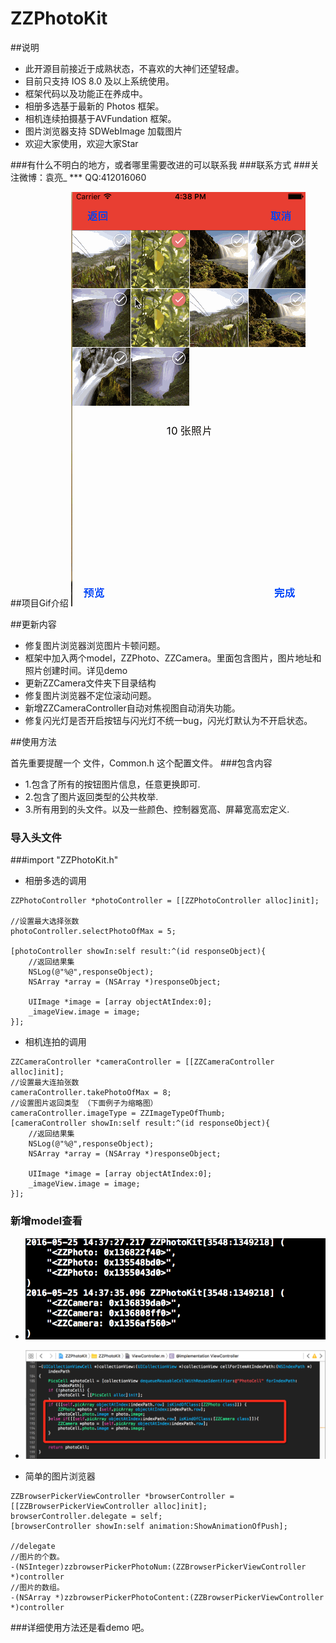 # ZZPhotoKit
##说明

* 此开源目前接近于成熟状态，不喜欢的大神们还望轻虐。
* 目前只支持 IOS 8.0 及以上系统使用。
* 框架代码以及功能正在养成中。
* 相册多选基于最新的 Photos 框架。
* 相机连续拍摄基于AVFundation 框架。
* 图片浏览器支持 SDWebImage 加载图片
* 欢迎大家使用，欢迎大家Star

###有什么不明白的地方，或者哪里需要改进的可以联系我
###联系方式
###关注微博：袁亮_  *** QQ:412016060

##项目Gif介绍
![image](https://github.com/ACEYL/ZZPhotoKit/raw/master/image/demonstrate.gif)

##更新内容

* 修复图片浏览器浏览图片卡顿问题。
* 框架中加入两个model，ZZPhoto、ZZCamera。里面包含图片，图片地址和照片创建时间。详见demo
* 更新ZZCamera文件夹下目录结构
* 修复图片浏览器不定位滚动问题。
* 新增ZZCameraController自动对焦视图自动消失功能。
* 修复闪光灯是否开启按钮与闪光灯不统一bug，闪光灯默认为不开启状态。

##使用方法

首先重要提醒一个 文件，Common.h 这个配置文件。
###包含内容

* 1.包含了所有的按钮图片信息，任意更换即可.
* 2.包含了图片返回类型的公共枚举.
* 3.所有用到的头文件。以及一些颜色、控制器宽高、屏幕宽高宏定义.

### 导入头文件
###import "ZZPhotoKit.h"

* 相册多选的调用
```
ZZPhotoController *photoController = [[ZZPhotoController alloc]init];

//设置最大选择张数
photoController.selectPhotoOfMax = 5;

[photoController showIn:self result:^(id responseObject){
	//返回结果集
	NSLog(@"%@",responseObject);
	NSArray *array = (NSArray *)responseObject;

	UIImage *image = [array objectAtIndex:0];
	_imageView.image = image;
}];
```

* 相机连拍的调用
```
ZZCameraController *cameraController = [[ZZCameraController alloc]init];
//设置最大连拍张数
cameraController.takePhotoOfMax = 8;
//设置图片返回类型 （下面例子为缩略图）
cameraController.imageType = ZZImageTypeOfThumb;
[cameraController showIn:self result:^(id responseObject){
	//返回结果集
	NSLog(@"%@",responseObject);
	NSArray *array = (NSArray *)responseObject;

	UIImage *image = [array objectAtIndex:0];
	_imageView.image = image;
}];

```
### 新增model查看
* ![image](https://github.com/ACEYL/ZZPhotoKit/raw/master/image/object.png)
* ![image](https://github.com/ACEYL/ZZPhotoKit/raw/master/image/examplepic.png)

* 简单的图片浏览器
```
ZZBrowserPickerViewController *browserController = [[ZZBrowserPickerViewController alloc]init];
browserController.delegate = self;
[browserController showIn:self animation:ShowAnimationOfPush];

//delegate
//图片的个数。
-(NSInteger)zzbrowserPickerPhotoNum:(ZZBrowserPickerViewController *)controller
//图片的数组。
-(NSArray *)zzbrowserPickerPhotoContent:(ZZBrowserPickerViewController *)controller
```

###详细使用方法还是看demo 吧。
